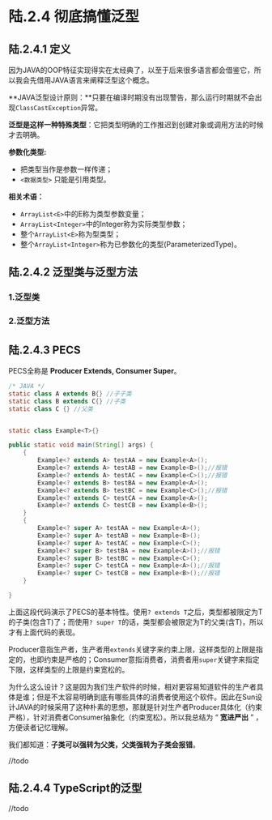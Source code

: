 # 陆.2.4 彻底搞懂泛型

## 陆.2.4.1 定义

因为JAVA的OOP特征实现得实在太经典了，以至于后来很多语言都会借鉴它，所以我会先借用JAVA语言来阐释泛型这个概念。

**JAVA泛型设计原则：**只要在编译时期没有出现警告，那么运行时期就不会出现`ClassCastException`异常。

**泛型是这样一种特殊类型**：它把类型明确的工作推迟到创建对象或调用方法的时候才去明确。

**参数化类型:**

* 把类型当作是参数一样传递；
* `<数据类型>` 只能是引用类型。

**相关术语：**

* `ArrayList<E>`中的E称为类型参数变量；
* `ArrayList<Integer>`中的Integer称为实际类型参数；
* 整个`ArrayList<E>`称为型类型；
* 整个`ArrayList<Integer>`称为已参数化的类型\(ParameterizedType\)。

## 陆.2.4.2 泛型类与泛型方法

### 1.泛型类

### 2.泛型方法

## 陆.2.4.3 PECS

PECS全称是 **Producer Extends, Consumer Super**。

```java
/* JAVA */
static class A extends B{} //子子类
static class B extends C{} //子类
static class C {} //父类


static class Example<T>{}

public static void main(String[] args) {
    {
        Example<? extends A> testAA = new Example<A>();
        Example<? extends A> testAB = new Example<B>();//报错
        Example<? extends A> testAC = new Example<C>();//报错
        Example<? extends B> testBA = new Example<A>();
        Example<? extends B> testBC = new Example<C>();//报错
        Example<? extends C> testCA = new Example<A>();
        Example<? extends C> testCB = new Example<B>();
    }
    {
        Example<? super A> testAA = new Example<A>();
        Example<? super A> testAB = new Example<B>();
        Example<? super A> testAC = new Example<C>();
        Example<? super B> testBA = new Example<A>();//报错
        Example<? super B> testBC = new Example<C>();
        Example<? super C> testCA = new Example<A>();//报错
        Example<? super C> testCB = new Example<B>();//报错
    }

}
```

上面这段代码演示了PECS的基本特性。使用`? extends T`之后，类型都被限定为T的子类\(包含T\)了；而使用`? super T`的话，类型都会被限定为T的父类\(含T\)，所以才有上面代码的表现。

Producer意指生产者，生产者用`extends`关键字来约束上限，这样类型的上限是指定的，也即约束是严格的；Consumer意指消费者，消费者用`super`关键字来指定下限，这样类型的上限是约束宽松的。

为什么这么设计？这是因为我们生产软件的时候，相对更容易知道软件的生产者具体是谁；但是不太容易明确到底有哪些具体的消费者使用这个软件。因此在Sun设计JAVA的时候采用了这种朴素的思想，那就是针对生产者Producer具体化（约束严格），针对消费者Consumer抽象化（约束宽松）。所以我总结为 “ **宽进严出** ” ，方便读者记忆理解。

我们都知道：**子类可以强转为父类，父类强转为子类会报错**。

//todo

## 陆.2.4.4 TypeScript的泛型

//todo

